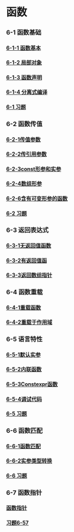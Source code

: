 # 函数

### 6-1 函数基础

#### [6-1-1 函数基本](https://github.com/LiuChuang0059/learn_cpp/blob/master/chapter_6/6.1foundation/6.1.1%E5%87%BD%E6%95%B0%E5%9F%BA%E6%9C%AC.md)
#### [6-1-2 局部对象](https://github.com/LiuChuang0059/learn_cpp/blob/master/chapter_6/6.1foundation/6.1.2%E5%B1%80%E9%83%A8%E5%AF%B9%E8%B1%A1.md)
#### [6-1-3 函数声明](https://github.com/LiuChuang0059/learn_cpp/blob/master/chapter_6/6.1foundation/6.1.3%E5%87%BD%E6%95%B0%E5%A3%B0%E6%98%8E.md)
#### [6-1-4 分离式编译](https://github.com/LiuChuang0059/learn_cpp/blob/master/chapter_6/6.1foundation/6.1.4%E5%88%86%E7%A6%BB%E5%BC%8F%E7%BC%96%E8%AF%91.md)
#### [6-1 习题](https://github.com/LiuChuang0059/learn_cpp/blob/master/chapter_6/6.1foundation/6-1%20%E4%B9%A0%E9%A2%98.md)



### 6-2 函数传值

#### [6-2-1传值参数](https://github.com/LiuChuang0059/learn_cpp/blob/master/chapter_6/6.2ParameterPassing/6.2.1%E4%BC%A0%E5%80%BC%E5%8F%82%E6%95%B0.md)
#### [6-2-2传引用参数](https://github.com/LiuChuang0059/learn_cpp/blob/master/chapter_6/6.2ParameterPassing/6.2.2%E4%BC%A0%E5%BC%95%E7%94%A8%E5%8F%82%E6%95%B0.md)
#### [6-2-3const形参和实参](https://github.com/LiuChuang0059/learn_cpp/blob/master/chapter_6/6.2ParameterPassing/6.2.3const%E5%BD%A2%E5%8F%82%E5%92%8C%E5%AE%9E%E5%8F%82.md)
#### [6-2-4数组形参](https://github.com/LiuChuang0059/learn_cpp/blob/master/chapter_6/6.2ParameterPassing/6.2.4%E6%95%B0%E7%BB%84%E5%BD%A2%E5%8F%82.md)
#### [6-2-6含有可变形参的函数](https://github.com/LiuChuang0059/learn_cpp/blob/master/chapter_6/6.2ParameterPassing/6.2.6%E5%90%AB%E6%9C%89%E5%8F%AF%E5%8F%98%E5%BD%A2%E5%8F%82%E7%9A%84%E5%87%BD%E6%95%B0.md)
#### [6-2 习题](https://github.com/LiuChuang0059/learn_cpp/blob/master/chapter_6/6.2ParameterPassing/6-2%E4%B9%A0%E9%A2%98.md)


### 6-3 返回表达式

#### [6-3-1无返回值函数](https://github.com/LiuChuang0059/learn_cpp/blob/master/chapter_6/6.3Return-Expression/6-3-1%E6%97%A0%E8%BF%94%E5%9B%9E%E5%80%BC%E5%87%BD%E6%95%B0.md)
#### [6-3-2有返回值函](https://github.com/LiuChuang0059/learn_cpp/blob/master/chapter_6/6.3Return-Expression/6-3-2%E6%9C%89%E8%BF%94%E5%9B%9E%E5%80%BC%E5%87%BD%E6%95%B0.md)
#### [6-3-3返回数组指针](https://github.com/LiuChuang0059/learn_cpp/blob/master/chapter_6/6.3Return-Expression/6.3.3%E8%BF%94%E5%9B%9E%E6%95%B0%E7%BB%84%E6%8C%87%E9%92%88.md)



### 6-4 函数重载

#### [6-4-1重载函数](https://github.com/LiuChuang0059/learn_cpp/blob/master/chapter_6/6.4Overloaded/6-4-1%E9%87%8D%E8%BD%BD%E5%87%BD%E6%95%B0.md)
#### [6-4-2重载于作用域](https://github.com/LiuChuang0059/learn_cpp/blob/master/chapter_6/6.4Overloaded/6-4-2%E9%87%8D%E8%BD%BD%E4%BA%8E%E4%BD%9C%E7%94%A8%E5%9F%9F.md)



### 6-5 语言特性

#### [6-5-1默认实参](https://github.com/LiuChuang0059/learn_cpp/blob/master/chapter_6/6.5Language-Characteristics/6-5-1%E9%BB%98%E8%AE%A4%E5%AE%9E%E5%8F%82.md)
#### [6-5-2内联函数](https://github.com/LiuChuang0059/learn_cpp/blob/master/chapter_6/6.5Language-Characteristics/6-5-2%E5%86%85%E8%81%94%E5%87%BD%E6%95%B0.md)
#### [6-5-3Constexpr函数](https://github.com/LiuChuang0059/learn_cpp/blob/master/chapter_6/6.5Language-Characteristics/6-5-3Constexpr%E5%87%BD%E6%95%B0.md)
#### [6-5-4调试代码](https://github.com/LiuChuang0059/learn_cpp/blob/master/chapter_6/6.5Language-Characteristics/6-5-3%E8%B0%83%E8%AF%95%E4%BB%A3%E7%A0%81.md)
#### [6-5 习题](https://github.com/LiuChuang0059/learn_cpp/blob/master/chapter_6/6.5Language-Characteristics/func-exercise6-47.cpp)



### 6-6  函数匹配

#### [6-6-1函数匹配](https://github.com/LiuChuang0059/learn_cpp/blob/master/chapter_6/6.6func-Match/6-6-1%E5%87%BD%E6%95%B0%E5%8C%B9%E9%85%8D.md)

#### [6-6-2实参类型转换](https://github.com/LiuChuang0059/learn_cpp/blob/master/chapter_6/6.6func-Match/6-6-2%E5%AE%9E%E5%8F%82%E7%B1%BB%E5%9E%8B%E8%BD%AC%E6%8D%A2.md)


#### [6-6 习题](https://github.com/LiuChuang0059/learn_cpp/blob/master/chapter_6/6.6func-Match/README.md)



### 6-7 函数指针

#### [函数指针](https://github.com/LiuChuang0059/learn_cpp/blob/master/chapter_6/6.7func-pointer/%E5%87%BD%E6%95%B0%E6%8C%87%E9%92%88.md)

#### [习题6-57](https://github.com/LiuChuang0059/learn_cpp/blob/master/chapter_6/6.7func-pointer/func-exercise6-57.cpp)



